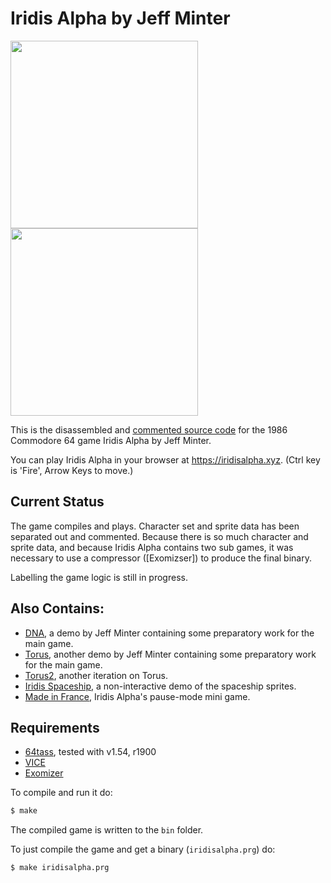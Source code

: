 # Iridis Alpha by Jeff Minter
<img src="https://www.c64-wiki.com/images/a/a2/Iridisalphacover.jpg" height=300><img src="https://user-images.githubusercontent.com/58846/103442991-ae494a00-4c52-11eb-9432-0f6ed61d3a5a.gif" height=300>


This is the disassembled and [commented source code] for the 1986 Commodore 64 game Iridis Alpha by Jeff Minter. 

You can play Iridis Alpha in your browser at https://iridisalpha.xyz. (Ctrl key is 'Fire', Arrow Keys to move.)

## Current Status
The game compiles and plays. Character set and sprite data has been separated out and commented. Because there is so much character and sprite data, and because Iridis Alpha contains two sub games, it was necessary to use a compressor ([Exomizser]) to produce the final binary. 

Labelling the game logic is still in progress.

## Also Contains:
* [DNA], a demo by Jeff Minter containing some preparatory work for the main game.
* [Torus], another demo by Jeff Minter containing some preparatory work for the main game.
* [Torus2], another iteration on Torus.
* [Iridis Spaceship], a non-interactive demo of the spaceship sprites.
* [Made in France], Iridis Alpha's pause-mode mini game.

## Requirements
* [64tass][64tass], tested with v1.54, r1900
* [VICE][vice]
* [Exomizer][Exomizer]

[64tass]: http://tass64.sourceforge.net/
[vice]: http://vice-emu.sourceforge.net/
[https://gridrunner.xyz]: https://mwenge.github.io/gridrunner.xyz
[commented source code]:https://github.com/mwenge/gridrunner/blob/master/src/iridisalpha.asm
[DNA]:https://github.com/mwenge/iridisalpha/blob/master/demos/dna
[Torus]:https://github.com/mwenge/iridisalpha/blob/master/demos/torus
[Torus2]:https://github.com/mwenge/iridisalpha/blob/master/demos/torus2
[Iridis Spaceship]:https://github.com/mwenge/iridisalpha/blob/master/demos/iridis_spaceship
[Made in France]:https://github.com/mwenge/iridisalpha/blob/master/demos/mif
[Exomizer]:https://bitbucket.org/magli143/exomizer/wiki/Home

To compile and run it do:

```sh
$ make
```
The compiled game is written to the `bin` folder. 

To just compile the game and get a binary (`iridisalpha.prg`) do:

```sh
$ make iridisalpha.prg
```
